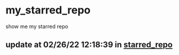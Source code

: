 # my_starred_repo
show me my starred repo

update at 02/26/22 12:18:39 in [starred_repo](./index.html)
---

